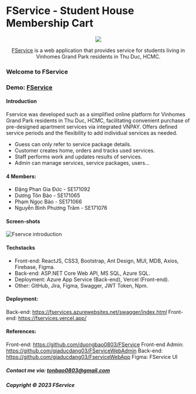 # FService - Student House Membership Cart

<div align="center">
    <img src="https://cdn.discordapp.com/attachments/1084829266581147658/1172830452499894272/logo_web.png" />
    <p><a href="https://fservices.vercel.app/">FService</a> is a web application that provides service for students living in Vinhomes Grand Park residents in Thu Duc, HCMC.</p>
</div>


### Welcome to FService

### Demo: [FService](https://fservices.vercel.app)


#### Introduction

Fservice was developed such as a simplified online platform for Vinhomes Grand Park residents in Thu Duc, HCMC, facilitating convenient purchase of pre-designed apartment services via integrated VNPAY. Offers defined service periods and the flexibility to add individual services as needed.
+ Guess can only refer to service package details.
+ Customer creates home, orders and tracks used services.
+ Staff performs work and updates results of services.
+ Admin can manage services, service packages, users...




#### 4 Members:

- Đặng Phan Gia Đức - SE171092
- Dương Tôn Bảo - SE171065
- Phạm Ngọc Bảo - SE171066
- Nguyễn Bình Phương Trâm - SE171076



#### Screen-shots

![Fservce introduction](https://github.com/duongbao0803/SWP391_FService/blob/main/screenshots/introShot.png?raw=true)



#### Techstacks

- Front-end: ReactJS, CSS3, Bootstrap, Ant Design, MUI, MDB, Axios, Firebase, Figma.
- Back-end: ASP.NET Core Web API, MS SQL, Azure SQL.
- Deployment: Azure App Service (Back-end), Vercel (Front-end).
- Other: GitHub, Jira, Figma, Swagger, JWT Token, Npm.



#### Deployment:
Back-end: https://fservices.azurewebsites.net/swagger/index.html
Front-end: https://fservices.vercel.app/



#### References:
Front-end: https://github.com/duongbao0803/FService
Front-end Admin: https://github.com/giaducdang03/FServiceWebAdmin
Back-end: https://github.com/giaducdang03/FserviceWebApp
Figma: FService UI



##### Contact me via: tonbao0803@gmail.com

##### Copyright &#169; 2023 FService
